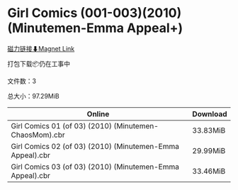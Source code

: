 # Girl Comics (001-003)(2010)(Minutemen-Emma Appeal+)

[磁力链接⬇Magnet Link](magnet:?xt=urn:btih:09e1a324e3a4cdc00290034e083bceb9973a12af&dn=Girl%20Comics%20%28001-003%29%282010%29%28Minutemen-Emma%20Appeal%2B%29)

打包下载📦仍在工事中

文件数：3

总大小：97.29MiB

Online | Download
--- | ---
Girl Comics 01 (of 03) (2010) (Minutemen-ChaosMom).cbr | 33.83MiB
Girl Comics 02 (of 03) (2010) (Minutemen-Emma Appeal).cbr | 29.99MiB
Girl Comics 03 (of 03) (2010) (Minutemen-Emma Appeal).cbr | 33.46MiB